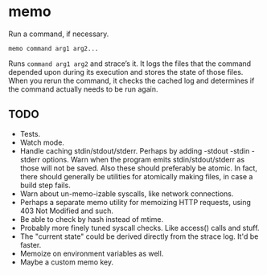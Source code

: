 memo
====

Run a command, if necessary.

    memo command arg1 arg2...

Runs `command arg1 arg2` and strace’s it.  It logs the files that the command
depended upon during its execution and stores the state of those files.  When
you rerun the command, it checks the cached log and determines if the command
actually needs to be run again.

TODO
----

- Tests.
- Watch mode.
- Handle caching stdin/stdout/stderr.  Perhaps by adding -stdout -stdin -stderr
  options.  Warn when the program emits stdin/stdout/stderr as those will not be
  saved.  Also these should preferably be atomic.  In fact, there should
  generally be utilities for atomically making files, in case a build step
  fails.
- Warn about un-memo-izable syscalls, like network connections.
- Perhaps a separate memo utility for memoizing HTTP requests, using 403 Not
  Modified and such.
- Be able to check by hash instead of mtime.
- Probably more finely tuned syscall checks.  Like access() calls and stuff.
- The "current state" could be derived directly from the strace log.  It'd be
  faster.
- Memoize on environment variables as well.
- Maybe a custom memo key.

